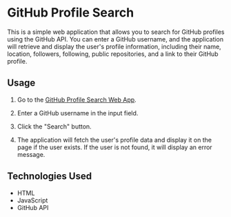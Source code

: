 # GitHub Profile Search

This is a simple web application that allows you to search for GitHub profiles using the GitHub API. You can enter a GitHub username, and the application will retrieve and display the user's profile information, including their name, location, followers, following, public repositories, and a link to their GitHub profile.

## Usage

1. Go to the [GitHub Profile Search Web App](https://yogesh-vasanthakumar.github.io/githubfinder/index.html).

2. Enter a GitHub username in the input field.

3. Click the "Search" button.

4. The application will fetch the user's profile data and display it on the page if the user exists. If the user is not found, it will display an error message.

## Technologies Used

- HTML
- JavaScript
- GitHub API

